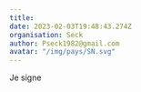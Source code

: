 ```yaml
---
title: 
date: 2023-02-03T19:48:43.274Z
organisation: Seck
author: Pseck1982@gmail.com 
avatar: "/img/pays/SN.svg"
---
```


Je signe 